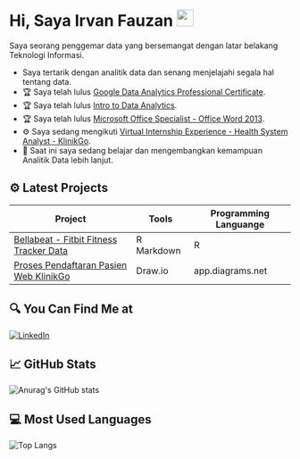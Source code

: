 #  Hi, Saya Irvan Fauzan <img src="https://github.com/TheDudeThatCode/TheDudeThatCode/blob/master/Assets/Hi.gif" width="30px">

Saya seorang penggemar data yang bersemangat dengan latar belakang Teknologi Informasi.

- Saya tertarik dengan analitik data dan senang menjelajahi segala hal tentang data.
- :trophy: Saya telah lulus <a href="https://www.coursera.org/account/accomplishments/professional-cert/WYNAP97JEWVQ" target="_blank">Google Data Analytics Professional Certificate</a>.
- :trophy: Saya telah lulus <a href="https://certificates.revou.co/irvan-syarif-certificate-completion-damc22.pdf" target="_blank">Intro to Data Analytics</a>.
- :trophy: Saya telah lulus <a href="https://usmacid-my.sharepoint.com/:b:/g/personal/g211180059_student_usm_ac_id/EXdqQTQhIqRCvLTyk6OYCBEBopWFqpXxC5zaNPQ4UKdlWg?e=lfCize" target="_blank">Microsoft Office Specialist - Office Word 2013</a>.
- :gear: Saya sedang mengikuti <a href="https://www.rakamin.com/about-project-based-internship" target="_blank">Virtual Internship Experience - Health System Analyst - KlinikGo</a>.
- :book: Saat ini saya sedang belajar dan mengembangkan kemampuan Analitik Data lebih lanjut.

## ⚙ Latest Projects
| **Project**                         | **Tools** | **Programming Languange** |
|-------------------------------------|-----------|---------------------------|
| <a href="https://vanfauzan.github.io/DataAnalytics/" target="_blank">Bellabeat - Fitbit Fitness Tracker Data</a>            | R Markdown      | R |
| <a href="https://github.com/vanfauzan/HSA-KlinikGo/" target="_blank">Proses Pendaftaran Pasien Web KlinikGo</a>            | Draw.io      | app.diagrams.net |

## 🔍 You Can Find Me at
<p>
  <a href="https://www.linkedin.com/in/irvan-fauzan-syarif-9b2438253/" target="_blank"><img alt="LinkedIn" src="https://img.shields.io/badge/linkedin-%230077B5.svg?&style=for-the-badge&logo=linkedin&logoColor=white" /></a>  
</p>

## :chart_with_upwards_trend: GitHub Stats
![Anurag's GitHub stats](https://github-readme-stats.vercel.app/api?username=vanfauzan&show_icons=true&theme=radical)

## :computer: Most Used Languages
![Top Langs](https://github-readme-stats.vercel.app/api/top-langs/?username=vanfauzan&theme=radical)
